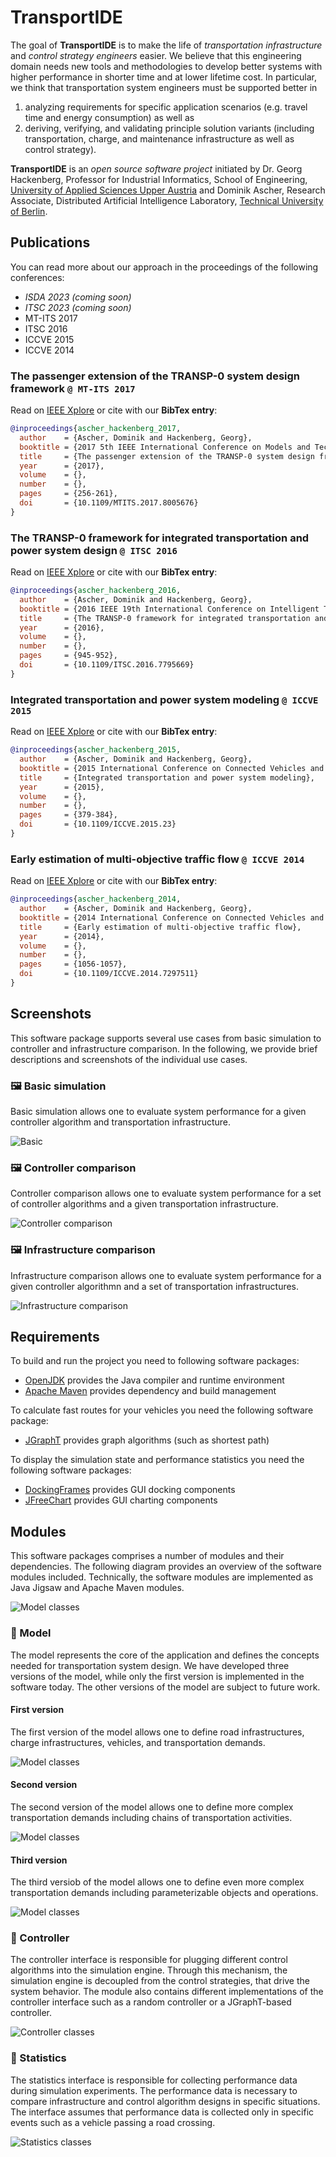 # TransportIDE

The goal of **TransportIDE** is to make the life of *transportation infrastructure* and *control strategy engineers* easier.
We believe that this engineering domain needs new tools and methodologies to develop better systems with higher performance in shorter time and at lower lifetime cost.
In particular, we think that transportation system engineers must be supported better in

1. analyzing requirements for specific application scenarios (e.g. travel time and energy consumption) as well as
2. deriving, verifying, and validating principle solution variants (including transportation, charge, and maintenance infrastructure as well as control strategy).

**TransportIDE** is an *open source software project* initiated by Dr. Georg Hackenberg, Professor for Industrial Informatics, School of Engineering, [University of Applied Sciences Upper Austria](https://fh-ooe.at/) and Dominik Ascher, Research Associate, Distributed Artificial Intelligence Laboratory, [Technical University of Berlin](https://www.tu.berlin/).

## Publications

You can read more about our approach in the proceedings of the following conferences:

- *ISDA 2023 (coming soon)*
- *ITSC 2023 (coming soon)*
- MT-ITS 2017
- ITSC 2016
- ICCVE 2015
- ICCVE 2014

### The passenger extension of the TRANSP-0 system design framework `@ MT-ITS 2017`

Read on [IEEE Xplore](https://ieeexplore.ieee.org/abstract/document/8005676) or cite with our **BibTex entry**:

```bibtex
@inproceedings{ascher_hackenberg_2017,
  author    = {Ascher, Dominik and Hackenberg, Georg},
  booktitle = {2017 5th IEEE International Conference on Models and Technologies for Intelligent Transportation Systems (MT-ITS)},
  title     = {The passenger extension of the TRANSP-0 system design framework},
  year      = {2017},
  volume    = {},
  number    = {},
  pages     = {256-261},
  doi       = {10.1109/MTITS.2017.8005676}
}
```

###  The TRANSP-0 framework for integrated transportation and power system design `@ ITSC 2016`

Read on [IEEE Xplore](https://ieeexplore.ieee.org/abstract/document/7795669) or cite with our **BibTex entry**:

```bibtex
@inproceedings{ascher_hackenberg_2016,
  author    = {Ascher, Dominik and Hackenberg, Georg},
  booktitle = {2016 IEEE 19th International Conference on Intelligent Transportation Systems (ITSC)},
  title     = {The TRANSP-0 framework for integrated transportation and power system design},
  year      = {2016},
  volume    = {},
  number    = {},
  pages     = {945-952},
  doi       = {10.1109/ITSC.2016.7795669}
}
```
### Integrated transportation and power system modeling `@ ICCVE 2015`

Read on [IEEE Xplore](https://ieeexplore.ieee.org/abstract/document/7447633) or cite with our **BibTex entry**:

```bibtex
@inproceedings{ascher_hackenberg_2015,
  author    = {Ascher, Dominik and Hackenberg, Georg},
  booktitle = {2015 International Conference on Connected Vehicles and Expo (ICCVE)},
  title     = {Integrated transportation and power system modeling},
  year      = {2015},
  volume    = {},
  number    = {},
  pages     = {379-384},
  doi       = {10.1109/ICCVE.2015.23}
}
```

### Early estimation of multi-objective traffic flow `@ ICCVE 2014`

Read on [IEEE Xplore](https://ieeexplore.ieee.org/abstract/document/7297511) or cite with our **BibTex entry**:

```bibtex
@inproceedings{ascher_hackenberg_2014,
  author    = {Ascher, Dominik and Hackenberg, Georg},
  booktitle = {2014 International Conference on Connected Vehicles and Expo (ICCVE)},
  title     = {Early estimation of multi-objective traffic flow},
  year      = {2014},
  volume    = {},
  number    = {},
  pages     = {1056-1057},
  doi       = {10.1109/ICCVE.2014.7297511}
}
```

## Screenshots

This software package supports several use cases from basic simulation to controller and infrastructure comparison.
In the following, we provide brief descriptions and screenshots of the individual use cases.

### 🖼️ Basic simulation

Basic simulation allows one to evaluate system performance for a given controller algorithm and transportation infrastructure.

![Basic](./screenshots/basic-simulation.png)

### 🖼️ Controller comparison

Controller comparison allows one to evaluate system performance for a set of controller algorithms and a given transportation infrastructure.

![Controller comparison](./screenshots/controller-comparison.png)

### 🖼️ Infrastructure comparison

Infrastructure comparison allows one to evaluate system performance for a given controller algorithmn and a set of transportation infrastructures.

![Infrastructure comparison](./screenshots/infrastructure-comparison.png)

## Requirements

To build and run the project you need to following software packages:

- [OpenJDK](https://openjdk.org/) provides the Java compiler and runtime environment
- [Apache Maven](https://maven.apache.org/) provides dependency and build management

To calculate fast routes for your vehicles you need the following software package:

- [JGraphT](https://jgrapht.org/) provides graph algorithms (such as shortest path)

To display the simulation state and performance statistics you need the following software packages:

- [DockingFrames](https://www.docking-frames.org/) provides GUI docking components
- [JFreeChart](https://www.jfree.org/jfreechart/) provides GUI charting components

## Modules

This software packages comprises a number of modules and their dependencies.
The following diagram provides an overview of the software modules included.
Technically, the software modules are implemented as Java Jigsaw and Apache Maven modules.

![Model classes](./diagrams/architecture.svg)

### 🧩 Model

The model represents the core of the application and defines the concepts needed for transportation system design.
We have developed three versions of the model, while only the first version is implemented in the software today.
The other versions of the model are subject to future work.

#### First version

The first version of the model allows one to define road infrastructures, charge infrastructures, vehicles, and transportation demands.

![Model classes](./diagrams/model/classes-v0.svg)

#### Second version

The second version of the model allows one to define more complex transportation demands including chains of transportation activities.

![Model classes](./diagrams/model/classes-v1.svg)

#### Third version

The third versiob of the model allows one to define even more complex transportation demands including parameterizable objects and operations.

![Model classes](./diagrams/model/classes-v2.svg)

### 🧩 Controller

The controller interface is responsible for plugging different control algorithms into the simulation engine.
Through this mechanism, the simulation engine is decoupled from the control strategies, that drive the system behavior.
The module also contains different implementations of the controller interface such as a random controller or a JGraphT-based controller.

![Controller classes](./diagrams/controller/classes.svg)

### 🧩 Statistics

The statistics interface is responsible for collecting performance data during simulation experiments.
The performance data is necessary to compare infrastructure and control algorithm designs in specific situations.
The interface assumes that performance data is collected only in specific events such as a vehicle passing a road crossing.

![Statistics classes](./diagrams/statistics/classes.svg)